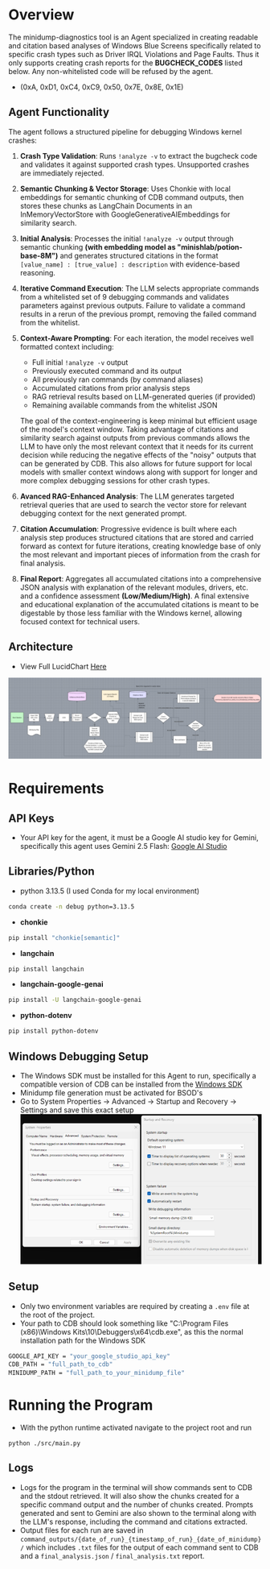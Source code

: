 # Overview
The minidump-diagnostics tool is an Agent specialized in creating readable and citation based analyses of Windows Blue Screens specifically related to specific crash types such as Driver IRQL Violations and Page Faults. Thus it only supports creating crash reports for the **BUGCHECK_CODES** listed below. Any non-whitelisted code will be refused by the agent.

- (0xA, 0xD1, 0xC4, 0xC9, 0x50, 0x7E, 0x8E, 0x1E)

## Agent Functionality

The agent follows a structured pipeline for debugging Windows kernel crashes:

1. **Crash Type Validation**: Runs `!analyze -v` to extract the bugcheck code and validates it against supported crash types. Unsupported crashes are immediately rejected.

2. **Semantic Chunking & Vector Storage**: Uses Chonkie with local embeddings for semantic chunking of CDB command outputs, then stores these chunks as LangChain Documents in an InMemoryVectorStore with GoogleGenerativeAIEmbeddings for similarity search.

3. **Initial Analysis**: Processes the initial `!analyze -v` output through semantic chunking **(with embedding model as "minishlab/potion-base-8M")** and generates structured citations in the format `[value_name] : [true_value] : description` with evidence-based reasoning.

4. **Iterative Command Execution**: The LLM selects appropriate commands from a whitelisted set of 9 debugging commands and validates parameters against previous outputs. Failure to validate a command results in a rerun of the previous prompt, removing the failed command from the whitelist.

5. **Context-Aware Prompting**: For each iteration, the model receives well formatted context including:
   - Full initial `!analyze -v` output
   - Previously executed command and its output
   - All previously ran commands (by command aliases)
   - Accumulated citations from prior analysis steps
   - RAG retrieval results based on LLM-generated queries (if provided)
   - Remaining available commands from the whitelist JSON
    
    The goal of the context-engineering is keep minimal but efficient usage of the model's context window. Taking advantage of citations and similarity search against outputs from previous commands allows the LLM to have only the most relevant context that it needs for its current decision while reducing the negative effects of the "noisy" outputs that can be generated by CDB. This also allows for future support for local models with smaller context windows along with support for longer and more complex debugging sessions for other crash types.

6. **Avanced RAG-Enhanced Analysis**: The LLM generates targeted retrieval queries that are used to search the vector store for relevant debugging context for the next generated prompt.

7. **Citation Accumulation**: Progressive evidence is built where each analysis step produces structured citations that are stored and carried forward as context for future iterations, creating knowledge base of only the most relevant and important pieces of information from the crash for final analysis.

8. **Final Report**: Aggregates all accumulated citations into a comprehensive JSON analysis with explanation of the relevant modules, drivers, etc. and a confidence assessment **(Low/Medium/High)**. A final extensive and educational explanation of the accumulated citations is meant to be digestable by those less familiar with the Windows kernel, allowing focused context for technical users.

## Architecture

- View Full LucidChart [Here][lucid_link] 

![AltText](user_docs/agent_lucidchart.png)

# Requirements

## API Keys
- Your API key for the agent, it must be a Google AI studio key for Gemini, specifically this agent uses Gemini 2.5 Flash: [Google AI Studio][google_ai_studio]

## Libraries/Python

- python 3.13.5 (I used Conda for my local environment)

```bash
conda create -n debug python=3.13.5
```

- **chonkie**
```bash
pip install "chonkie[semantic]"
```

- **langchain**
```bash
pip install langchain
```

- **langchain-google-genai**
```bash
pip install -U langchain-google-genai
```

- **python-dotenv**
```bash
pip install python-dotenv
```

## Windows Debugging Setup
- The Windows SDK must be installed for this Agent to run, specifically a compatible version of CDB can be installed from the [Windows SDK][windows_sdk]
- Minidump file generation must be activated for BSOD's
- Go to System Properties -> Advanced -> Startup and Recovery -> Settings and save this exact setup
![Alt text](minidump_setup.png)

## Setup
- Only two environment variables are required by creating a `.env` file at the root of the project.
- Your path to CDB should look something like "C:\Program Files (x86)\Windows Kits\10\Debuggers\x64\cdb.exe", as this the normal installation path for the Windows SDK
```bash
GOOGLE_API_KEY = "your_google_studio_api_key"
CDB_PATH = "full_path_to_cdb"
MINIDUMP_PATH = "full_path_to_your_minidump_file"
```

# Running the Program
- With the python runtime activated navigate to the project root and run
```
python ./src/main.py
```

## Logs
- Logs for the program in the terminal will show commands sent to CDB and the stdout retrieved. It will also show the chunks created for a specific command output and the number of chunks created. Prompts generated and sent to Gemini are also shown to the terminal along with the LLM's response, including the command and citations extracted.
- Output files for each run are saved in `command_outputs/{date_of_run}_{timestamp_of_run}_{date_of_minidump}/` which includes `.txt` files for the output of each command sent to CDB and a `final_analysis.json` / `final_analysis.txt` report. 



[google_ai_studio]: https://aistudio.google.com/welcome?utm_source=PMAX&utm_medium=display&utm_campaign=FY25-global-DR-pmax-1710442&utm_content=pmax&gclsrc=aw.ds&gad_source=1&gad_campaignid=21521909442&gbraid=0AAAAACn9t67qd-s8lz130h6ggs1Ezvhjk&gclid=CjwKCAjwt-_FBhBzEiwA7QEqyN6IJ2X8If0t5-H-8jvyw1SwTAZvUGlM5Bx6-niQjjxqI7C9t6HSdhoCMm0QAvD_BwE

[windows_sdk]: https://developer.microsoft.com/en-us/windows/downloads/windows-sdk/

[lucid_link]: https://lucid.app/lucidchart/8ca3e290-6d9f-4a2e-96d0-68932dd0a9a5/edit?viewport_loc=-1151%2C-329%2C3930%2C2128%2C0_0&invitationId=inv_ede676a2-a4c0-4c49-a5ff-7eade5cc7633
